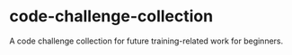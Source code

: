 # code-challenge-collection
A code challenge collection for future training-related work for beginners.

